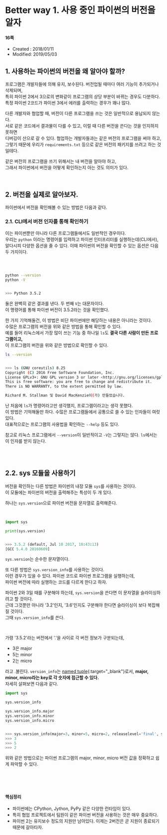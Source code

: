 # Better way 1. 사용 중인 파이썬의 버전을 알자


#### 16쪽

* Created : 2018/01/11
* Modified: 2019/05/03


## 1. 사용하는 파이썬의 버전을 왜 알아야 할까?

프로그램은 개발자들에 의해 유지, 보수된다. 버전업될 때마다 여러 기능이 추가되거나 삭제되며,  
특히 파이썬 2에서 3으로의 변화같이 프로그램의 상당 부분이 바뀌는 경우도 다분하다.  
특정 파이썬 2코드가 파이썬 3에서 에러를 출력하는 경우가 꽤나 많다.  

다른 개발자와 협업할 때, 버전이 다른 프로그램을 쓰는 것은 일반적으로 용납되지 않는다.  
서로 같은 코드에서 결과물이 다를 수 있고, 이럴 때 다른 버전을 쓴다는 것을 인지하지 못하면  
디버깅이 산으로 갈 수 있다. 협업하는 개발자들과는 같은 버전의 프로그램을 써야 하고,  
그렇기 때문에 우리가 `requirements.txt` 등으로 같은 버전의 패키지를 쓰려고 하는 것일테다.  

같은 버전의 프로그램을 쓰기 위해서는 내 버전을 알아야 하고,  
그래서 파이썬에서 버전을 어떻게 확인하는지 아는 것도 의미가 있다.


<br>


## 2. 버전을 실제로 알아보자.

파이썬에서 버전을 확인해볼 수 있는 방법은 다음과 같다.

### 2.1. CLI에서 버전 인자를 통해 확인하기

이는 파이썬뿐만 아니라 다른 프로그램들에서도 일반적인 경우이다.  
우리는 `python` 이라는 명령어를 입력하고 파이썬 인터프리터를 실행하는데(CLI에서),  
알다시피 다양한 옵션을 줄 수 있다. 이때 파이썬의 버전을 확인할 수 있는 옵션은 다음 두 가지이다.

<br>

```sh

python --version
python -V


>>> Python 3.5.2
```

둘은 완벽히 같은 결과를 낸다. 두 번째 `V`는 대문자이다.  
이 명령어를 통해 파이썬 버전이 3.5.2라는 것을 확인했다.  

한 가지 기억해둘건, 이 방법은 비단 파이썬에만 해당하는 내용은 아니라는 것이다.  
수많은 프로그램의 버전을 위와 같은 방법을 통해 확인할 수 있다.  
예를 들어 리눅스에서 가장 많이 쓰는 기능 중 하나일 `ls`도 **결국 다른 사람이 만든 프로그램이고,**  
이 프로그램의 버전을 위와 같은 방법으로 확인할 수 있다.


```sh
ls --version


>>> ls (GNU coreutils) 8.25
Copyright (C) 2016 Free Software Foundation, Inc.
License GPLv3+: GNU GPL version 3 or later <http://gnu.org/licenses/gpl.html>.
This is free software: you are free to change and redistribute it.
There is NO WARRANTY, to the extent permitted by law.

Richard M. Stallman 및 David MacKenzie이(가) 만들었습니다.
```

난 처음에 `ls`가 명령어라고만 생각했지, 프로그램이라고는 생각 못했다.  
이 방법은 기억해둘만 하다. 수많은 프로그램들에서 공통으로 쓸 수 있는 인자들이 여럿 있다.  
대표적으로는 프로그램의 사용법을 확인하는 `--help` 등도 있다.  

참고로 리눅스 프로그램에서 `--version`이 일반적이고 `-V`는 그렇지는 않다. `ls`에서는 이 인자를 받지
않는다.  


<br>
<br>


## 2.2. sys 모듈을 사용하기

버전을 확인하는 다른 방법은 파이썬의 내장 모듈 `sys`를 사용하는 것이다.  
이 모듈에는 파이썬의 버전을 출력해주는 특성이 두 개 있다.  

하나는 `sys.version`으로 파이썬 버전을 문자열로 출력해준다.  

<br>

```python
import sys

print(sys.version)


>>> 3.5.2 (default, Jul 10 2017, 10:43:13)
[GCC 5.4.0 20160609]
```

`sys.version`는 순수한 문자열이다.  

또 다른 방법은 `sys.version_info`를 사용하는 것이다.  
이런 경우가 있을 수 있다. 파이썬 코드로 파이썬 프로그램을 실행하는데,  
파이썬 버전에 따라 실행하는 코드를 다르게 한다고 하자.  

파이썬 2와 3일 때를 구분해야 하는데, `sys.version`을 쓴다면 이 문자열을 슬라이싱하려고 할 것이다.  
근데 그것뿐만 아니라 '3.2'인지, '3.6'인지도 구분해야 한다면 슬라이싱이 보다 복잡해질 것이다.  
그때 `sys.version_info`를 쓴다.  

<br>

가령 '3.5.2'라는 버전에서 '.'을 사이로 각 버전 정보가 구분되는데,

* 3은 major
* 5는 minor
* 2는 micro

라고 .불린다. `version_info`는 [named tuple](https://docs.python.org/3/library/collections.html#collections.namedtuple){:target="_blank"}로서,  **major, minor, micro라는 key로 각 숫자에 접근할 수 있다.**  
자세히 살펴보면 다음과 같다.  


```python
import sys

sys.version_info

sys.version_info.major
sys.version_info.minor
sys.version_info.micro


>>> sys.version_info(major=3, minor=5, micro=2, releaselevel='final', serial=0)
>>> 3
>>> 5
>>> 2
```

위와 같은 방법으로는 파이썬 프로그램의 major, minor, micro 버전 값을 정확하고 쉽게 파악할 수 있다.


<br>
<br>
<br>


#### 핵심정리

* 파이썬에는 CPython, Jython, PyPy 같은 다양한 런타임이 있다.
* 특히 협업 프로젝트에서 팀원이 같은 파이썬 버전을 사용하는 것은 매우 중요하다.
* 파이썬 2는 유지보수 정도의 지원만 남아있다. 이제는 2버전은 곧 지원이 종료되기 때문에 갈아타자.
